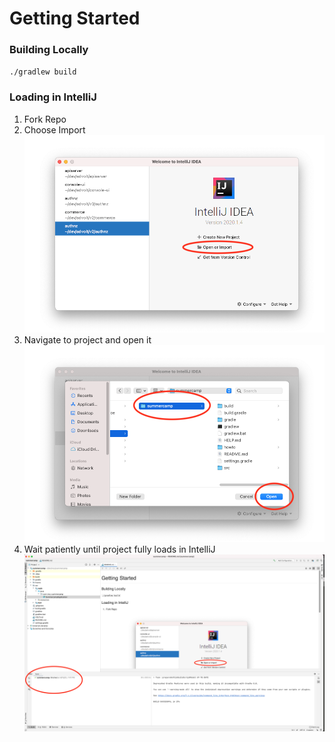 # Getting Started

### Building Locally

`./gradlew build`


### Loading in IntelliJ

1. Fork Repo
2. Choose Import ![Choose Import](howto/intelliJ_OpenProject.png "Choose Import")
3. Navigate to project and open it ![Open Project](howto/IntelliJ_ChooseProject.png "Open Project")
4. Wait patiently until project fully loads in IntelliJ ![Wait for loading](howto/IntelliJ_IDELoaded.png "Wait for loading")


